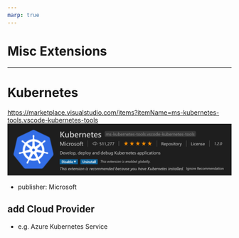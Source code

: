 ```yaml
---
marp: true
---
```


# Misc Extensions

---

# Kubernetes
https://marketplace.visualstudio.com/items?itemName=ms-kubernetes-tools.vscode-kubernetes-tools
![](media/ext-Kubernetes.png)
- publisher: Microsoft

## add Cloud Provider
- e.g. Azure Kubernetes Service